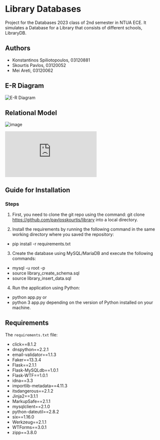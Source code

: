 # Library Databases

Project for the Databases 2023 class of 2nd semester in NTUA ECE. It simulates a Database for a Library that consists of different schools, LibraryDB.

## Authors
- Konstantinos Spiliotopoulos, 03120881
- Skourtis Pavlos, 03120052
- Mei Areti, 03120062

## E-R Diagram

![E-R Diagram](link_to_er_diagram_image)

## Relational Model
![image](https://github.com/pavlosskourtis/library/assets/133264408/c551ab14-a844-49fd-9d46-fae10d81742c)

![Relational Model](https://github.com/pavlosskourtis/library/blob/main/%CE%A3%CF%87%CE%B5%CE%B4%CE%B9%CE%B1%CE%BA%CE%BF_%CE%94%CE%B9%CE%B1%CE%B3%CF%81%CE%B1%CE%BC%CE%BC%CE%B1.pdf)

## Guide for Installation

### Steps
1. First, you need to clone the git repo using the command: 
git clone https://github.com/pavlosskourtis/library
into a local directory.

2. Install the requirements by running the following command in the same working directory where you saved the repository:
- pip install -r requirements.txt

3. Create the database using MySQL/MariaDB and execute the following commands:
- mysql -u root -p
- source library_create_schema.sql
- source library_insert_data.sql

4. Run the application using Python:
- python app.py
or
- python 3 app.py
depending on the version of Python installed on your machine.

## Requirements

The `requirements.txt` file:

- click==8.1.2
- dnspython==2.2.1
- email-validator==1.1.3
- Faker==13.3.4
- Flask==2.1.1
- Flask-MySQLdb==1.0.1
- Flask-WTF==1.0.1
- idna==3.3
- importlib-metadata==4.11.3
- itsdangerous==2.1.2
- Jinja2==3.1.1
- MarkupSafe==2.1.1
- mysqlclient==2.1.0
- python-dateutil==2.8.2
- six==1.16.0
- Werkzeug==2.1.1
- WTForms==3.0.1
- zipp==3.8.0

